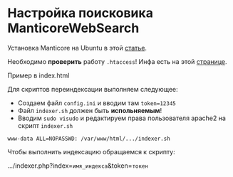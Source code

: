 # Настройка поисковика ManticoreWebSearch
Установка Manticore на Ubuntu в этой [статье](https://gist.github.com/iZerus/8f82bb1cc2b14a8b38a1b22e1f130386).

Необходимо **проверить** работу `.htaccess`! Инфа есть на этой [странице](https://askubuntu.com/questions/422027/mod-rewrite-is-enabled-but-not-working).

Пример в index.html

Для скриптов переиндексации выполняем следующее:

- Создаем файл `config.ini` и вводим там `token=12345`
- Файл `indexer.sh` должен быть **испольняемым**!
- Вводим `sudo visudo` и редактируем права пользователя apache2 на скрипт `indexer.sh`
```
www-data ALL=NOPASSWD: /var/www/html/.../indexer.sh
```

Чтобы выполнить индексацию обращаемся к скрипту:

.../indexer.php?index=`имя_индекса`&token=`токен`